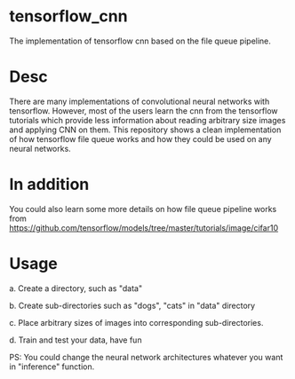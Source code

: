 # tensorflow_cnn
The implementation of tensorflow cnn based on the file queue pipeline. 

# Desc
There are many implementations of convolutional neural networks with tensorflow. However, most of the users learn the cnn from the tensorflow tutorials which provide less information about reading arbitrary size images and applying CNN on them. This repository shows a clean implementation of how tensorflow file queue works and how they could be used on any neural networks.

# In addition
You could also learn some more details on how file queue pipeline works from https://github.com/tensorflow/models/tree/master/tutorials/image/cifar10

# Usage
a. Create a directory, such as "data"

b. Create sub-directories such as "dogs", "cats" in "data" directory

c. Place arbitrary sizes of images into corresponding sub-directories.

d. Train and test your data, have fun

PS: You could change the neural network architectures whatever you want in "inference" function.
